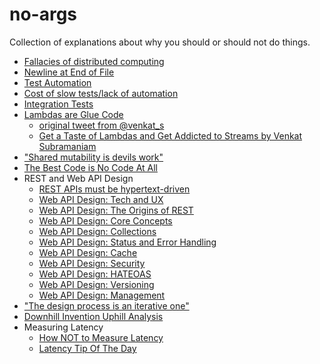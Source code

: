 # no-args

Collection of explanations about why you should or should not do things.

- [Fallacies of distributed computing](https://en.wikipedia.org/wiki/Fallacies_of_distributed_computing)
- [Newline at End of File](https://thoughtbot.com/blog/no-newline-at-end-of-file)
- [Test Automation](https://martinfowler.com/articles/practical-test-pyramid.html#TheImportanceOftestAutomation)
- [Cost of slow tests/lack of automation](https://pythonspeed.com/articles/high-cost-slow-tests/)
- [Integration Tests](https://www.codewithjason.com/sometimes-better-tests-hit-real-api/)
- [Lambdas are Glue Code](http://blog.agiledeveloper.com/2015/06/lambdas-are-glue-code.html)
  - [original tweet from @venkat_s](https://twitter.com/venkat_s/status/611119147586600960)
  - [Get a Taste of Lambdas and Get Addicted to Streams by Venkat Subramaniam](https://www.youtube.com/watch?v=1OpAgZvYXLQ&t=39m58s)
- ["Shared mutability is devils work"](https://www.youtube.com/watch?v=1OpAgZvYXLQ&t=1h45m29s)
- [The Best Code is No Code At All](https://blog.codinghorror.com/the-best-code-is-no-code-at-all/)
- REST and Web API Design
  - [REST APIs must be hypertext-driven](https://roy.gbiv.com/untangled/2008/rest-apis-must-be-hypertext-driven)
  - [Web API Design: Tech and UX](https://howtotrainyourjava.com/2017/12/12/web-api-design-tech-and-ux/)
  - [Web API Design: The Origins of REST](https://howtotrainyourjava.com/2018/01/14/web-api-design-part-two-the-origins-of-rest/)
  - [Web API Design: Core Concepts](https://howtotrainyourjava.com/2018/02/08/web-api-design-part-three-core-concepts/)
  - [Web API Design: Collections](https://howtotrainyourjava.com/2018/03/28/web-api-design-part-four-collections/)
  - [Web API Design: Status and Error Handling](https://howtotrainyourjava.com/2018/04/22/web-api-design-part-five-status-and-error-handling/)
  - [Web API Design: Cache](https://howtotrainyourjava.com/2018/05/20/web-api-design-part-six-cache/)
  - [Web API Design: Security](https://howtotrainyourjava.com/2018/06/27/web-api-design-part-seven-security/)
  - [Web API Design: HATEOAS](https://howtotrainyourjava.com/2018/08/08/web-api-design-part-eight-hateoas/)
  - [Web API Design: Versioning](https://howtotrainyourjava.com/2018/09/30/web-api-design-part-nine-versioning/)
  - [Web API Design: Management](https://howtotrainyourjava.com/2018/12/20/web-api-design-part-ten-management/)
- ["The design process is an iterative one"](https://twitter.com/ArchiThinkery/status/1048295623055872002)
- [Downhill Invention Uphill Analysis](https://www.youtube.com/watch?v=nVRUv30coyA#t=31m09s)
- Measuring Latency
  - [How NOT to Measure Latency](https://www.youtube.com/watch?v=lJ8ydIuPFeU)
  - [Latency Tip Of The Day](https://latencytipoftheday.blogspot.com/2014/06/latencytipoftheday-q-whats-wrong-with_21.html)
